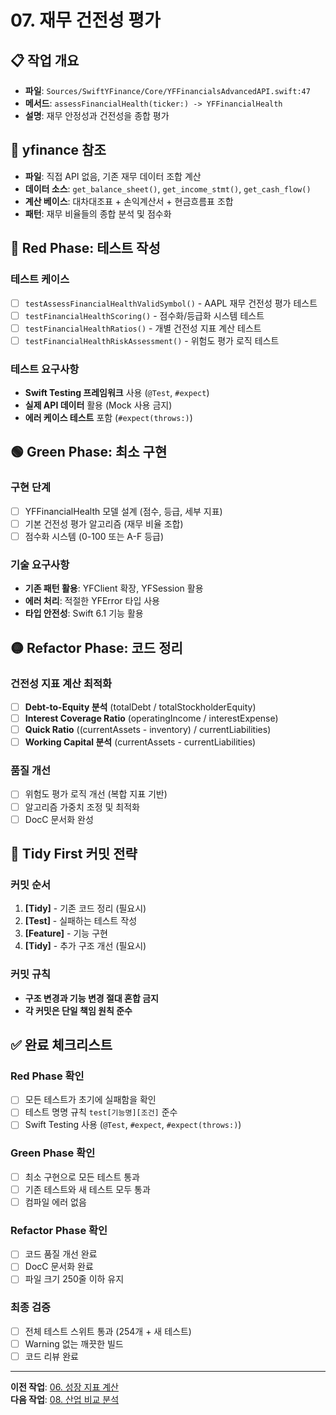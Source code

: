 # 07. 재무 건전성 평가

## 📋 작업 개요

- **파일**: `Sources/SwiftYFinance/Core/YFFinancialsAdvancedAPI.swift:47`
- **메서드**: `assessFinancialHealth(ticker:) -> YFFinancialHealth`
- **설명**: 재무 안정성과 건전성을 종합 평가

## 🔗 yfinance 참조

- **파일**: 직접 API 없음, 기존 재무 데이터 조합 계산
- **데이터 소스**: `get_balance_sheet()`, `get_income_stmt()`, `get_cash_flow()`
- **계산 베이스**: 대차대조표 + 손익계산서 + 현금흐름표 조합
- **패턴**: 재무 비율들의 종합 분석 및 점수화

## 🔴 Red Phase: 테스트 작성

### 테스트 케이스
- [ ] `testAssessFinancialHealthValidSymbol()` - AAPL 재무 건전성 평가 테스트
- [ ] `testFinancialHealthScoring()` - 점수화/등급화 시스템 테스트
- [ ] `testFinancialHealthRatios()` - 개별 건전성 지표 계산 테스트
- [ ] `testFinancialHealthRiskAssessment()` - 위험도 평가 로직 테스트

### 테스트 요구사항
- **Swift Testing 프레임워크** 사용 (`@Test`, `#expect`)
- **실제 API 데이터** 활용 (Mock 사용 금지)
- **에러 케이스 테스트** 포함 (`#expect(throws:)`)

## 🟢 Green Phase: 최소 구현

### 구현 단계
- [ ] YFFinancialHealth 모델 설계 (점수, 등급, 세부 지표)
- [ ] 기본 건전성 평가 알고리즘 (재무 비율 조합)
- [ ] 점수화 시스템 (0-100 또는 A-F 등급)

### 기술 요구사항
- **기존 패턴 활용**: YFClient 확장, YFSession 활용
- **에러 처리**: 적절한 YFError 타입 사용
- **타입 안전성**: Swift 6.1 기능 활용

## 🟡 Refactor Phase: 코드 정리

### 건전성 지표 계산 최적화
- [ ] **Debt-to-Equity 분석** (totalDebt / totalStockholderEquity)
- [ ] **Interest Coverage Ratio** (operatingIncome / interestExpense)
- [ ] **Quick Ratio** ((currentAssets - inventory) / currentLiabilities)
- [ ] **Working Capital 분석** (currentAssets - currentLiabilities)

### 품질 개선
- [ ] 위험도 평가 로직 개선 (복합 지표 기반)
- [ ] 알고리즘 가중치 조정 및 최적화
- [ ] DocC 문서화 완성

## 🔄 Tidy First 커밋 전략

### 커밋 순서
1. **[Tidy]** - 기존 코드 정리 (필요시)
2. **[Test]** - 실패하는 테스트 작성
3. **[Feature]** - 기능 구현
4. **[Tidy]** - 추가 구조 개선 (필요시)

### 커밋 규칙
- **구조 변경과 기능 변경 절대 혼합 금지**
- **각 커밋은 단일 책임 원칙 준수**

## ✅ 완료 체크리스트

### Red Phase 확인
- [ ] 모든 테스트가 초기에 실패함을 확인
- [ ] 테스트 명명 규칙 `test[기능명][조건]` 준수
- [ ] Swift Testing 사용 (`@Test`, `#expect`, `#expect(throws:)`)

### Green Phase 확인
- [ ] 최소 구현으로 모든 테스트 통과
- [ ] 기존 테스트와 새 테스트 모두 통과
- [ ] 컴파일 에러 없음

### Refactor Phase 확인
- [ ] 코드 품질 개선 완료
- [ ] DocC 문서화 완료
- [ ] 파일 크기 250줄 이하 유지

### 최종 검증
- [ ] 전체 테스트 스위트 통과 (254개 + 새 테스트)
- [ ] Warning 없는 깨끗한 빌드
- [ ] 코드 리뷰 완료

---

**이전 작업**: [06. 성장 지표 계산](06-growth-metrics.md)  
**다음 작업**: [08. 산업 비교 분석](08-industry-comparison.md)